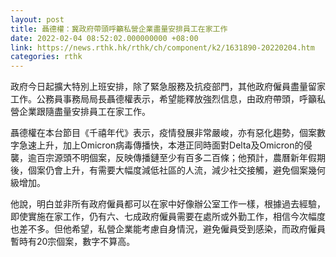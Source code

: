 ```yaml
---
layout: post
title: 聶德權：冀政府帶頭呼籲私營企業盡量安排員工在家工作
date: 2022-02-04 08:52:02.000000000 +08:00
link: https://news.rthk.hk/rthk/ch/component/k2/1631890-20220204.htm
categories: rthk
---
```


政府今日起擴大特別上班安排，除了緊急服務及抗疫部門，其他政府僱員盡量留家工作。公務員事務局局長聶德權表示，希望能釋放強烈信息，由政府帶頭，呼籲私營企業跟隨盡量安排員工在家工作。

聶德權在本台節目《千禧年代》表示，疫情發展非常嚴峻，亦有惡化趨勢，個案數字急速上升，加上Omicron病毒傳播快，本港正同時面對Delta及Omicron的侵襲，逾百宗源頭不明個案，反映傳播鏈至少有百多二百條；他預計，農曆新年假期後，個案仍會上升，有需要大幅度減低社區的人流，減少社交接觸，避免個案幾何級增加。

他說，明白並非所有政府僱員都可以在家中好像辦公室工作一樣，根據過去經驗，即使實施在家工作，仍有六、七成政府僱員需要在處所或外勤工作，相信今次幅度也差不多。但他希望，私營企業能考慮自身情況，避免僱員受到感染，而政府僱員暫時有20宗個案，數字不算高。
